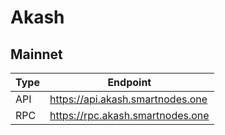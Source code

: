 # Akash
## Mainnet
Type | Endpoint
------------ | -------------
API | https://api.akash.smartnodes.one
RPC | https://rpc.akash.smartnodes.one
